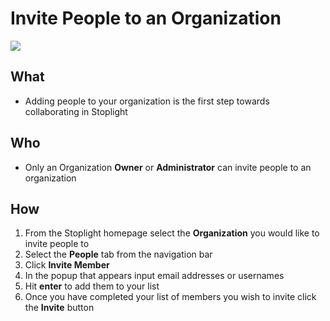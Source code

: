 # Invite People to an Organization

![](/assets/gifs/people-invite.gif)

## What 
* Adding people to your organization is the first step towards collaborating in Stoplight

## Who 
* Only an Organization **Owner** or **Administrator** can invite people to an organization 

## How
1. From the Stoplight homepage select the **Organization** you would like to invite people to 
2. Select the **People** tab from the navigation bar 
3. Click **Invite Member** 
4. In the popup that appears input email addresses or usernames 
5. Hit **enter** to add them to your list 
6. Once you have completed your list of members you wish to invite click the **Invite** button 
